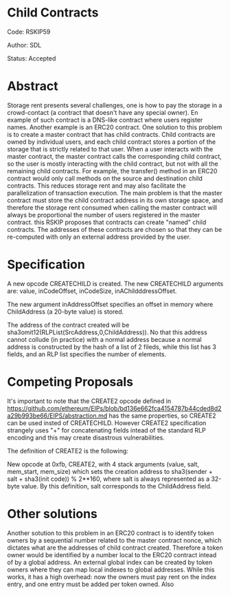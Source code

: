#  Child Contracts

Code: RSKIP59

Author: SDL

Status: Accepted

# Abstract

Storage rent presents several challenges, one is how to pay the storage in a crowd-contact (a contract that doesn't have any special owner).
En example of such contract is a DNS-like contract where users register names. Another example is an ERC20 contract. 
One solution to this problem is to create a master contract that has child contracts. Child contracts are owned by individual users, and 
each child contract stores a portion of the storage that is strictly related to that user. 
When a user interacts with the master contract, the master contract calls the corresponding child contract, so the user is mostly 
interacting with the child contract, but not with all the remaining child contracts. For example, the transfer() method in an ERC20 contract 
would only call methods on the source and destination child contracts. This reduces storage rent and may also facilitate the 
parallelization of transaction execution. The main problem is that the master contract must store the child contract address in its own storage space, and therefore 
the storage rent consumed when calling the master contract will always be proportional the number of users registered in the master contract.
this RSKIP proposes that contracts can create "named" child contracts. The addresses of these contracts are chosen so that they can be re-computed with only an external address provided by the user.

# Specification

A new opcode CREATECHILD is created. The new CREATECHILD arguments are: value, inCodeOffset, inCodeSize, inAChildddressOffset.

The new argument inAddressOffset specifies an offset in memory where ChildAddress (a 20-byte value) is stored.

The address of the contract created will be sha3omit12(RLPList(SrcAddress,0,ChildAddress)). No that this address cannot collude (in practice) with a normal 
address because a normal address is constructed by the hash of a list of 2 fileds, while this list has 3 fields, and an RLP list specifies the number of elements. 

# Competing Proposals

It's important to note that the CREATE2 opcode defined in https://github.com/ethereum/EIPs/blob/bd136e662fca4154787b44cded8d2a29b993be66/EIPS/abstraction.md
has the same properties, so CREATE2 can be used insted of CREATECHILD. However CREATE2 specification strangely uses "+" for concatenating fields intead of the standard RLP encoding and this may create disastrous vulnerabilities. 

The definition of CREATE2 is the following:

New opcode at 0xfb, CREATE2, with 4 stack arguments (value, salt, mem_start, mem_size) which sets the creation address to sha3(sender + salt + sha3(init code)) % 2**160, where salt is always represented as a 32-byte value.
By this definition, salt corresponds to the ChildAddress field.

# Other solutions

Another sotution to this problem in an ERC20 contract is to identify token owners by a sequential number related to the master contract nonce, which dictates what are the addresses of child contract created.
Therefore a token owner would be identified by a number local to the ERC20 contract intead of by a global address. An external global index can be created by token owners where they can map local indexes to 
global addresses. While this works, it has a high overhead: now the owners must pay rent on the index entry, and one entry must be added per token owned. Also 
